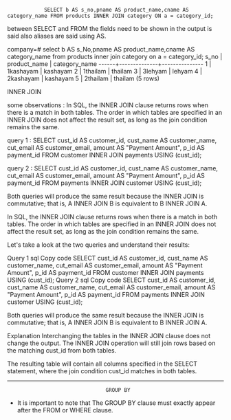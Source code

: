 
                SELECT b AS s_no,pname AS product_name,cname AS category_name FROM products INNER JOIN category ON a = category_id;

between SELECT and FROM the fields need to be shown in the output is said
also aliases are said using AS.


company=# select b AS s_No,pname AS product_name,cname AS category_name from products inner join category on a = category_id;
 s_no | product_name | category_name
------+--------------+---------------
    1 | 1kashayam    | kashayam
    2 | 1thailam     | thailam
    3 | 3lehyam      | lehyam
    4 | 2kashayam    | kashayam
    5 | 2thailam     | thailam
(5 rows)

INNER JOIN

some observations : 
In SQL, the INNER JOIN clause returns rows when there is a match in both tables. The order in which tables are specified in an INNER JOIN does not affect the result set, as long as the join condition remains the same.


query 1 : 
SELECT cust_id AS customer_id, cust_name AS customer_name, cut_email AS customer_email, amount AS "Payment Amount", p_id AS payment_id 
FROM customer 
INNER JOIN payments USING (cust_id);


query 2 : 
SELECT cust_id AS customer_id, cust_name AS customer_name, cut_email AS customer_email, amount AS "Payment Amount", p_id AS payment_id 
FROM payments 
INNER JOIN customer USING (cust_id);

Both queries will produce the same result because the INNER JOIN is commutative; that is, A INNER JOIN B is equivalent to B INNER JOIN A.


In SQL, the INNER JOIN clause returns rows when there is a match in both tables. The order in which tables are specified in an INNER JOIN does not affect the result set, as long as the join condition remains the same.

Let's take a look at the two queries and understand their results:

Query 1
sql
Copy code
SELECT cust_id AS customer_id, cust_name AS customer_name, cut_email AS customer_email, amount AS "Payment Amount", p_id AS payment_id 
FROM customer 
INNER JOIN payments USING (cust_id);
Query 2
sql
Copy code
SELECT cust_id AS customer_id, cust_name AS customer_name, cut_email AS customer_email, amount AS "Payment Amount", p_id AS payment_id 
FROM payments 
INNER JOIN customer USING (cust_id);

Both queries will produce the same result because the INNER JOIN is commutative; that is, A INNER JOIN B is equivalent to B INNER JOIN A.
   

Explanation
Interchanging the tables in the INNER JOIN clause does not change the output. The INNER JOIN operation will still join rows based on the matching cust_id from both tables.

The resulting table will contain all columns specified in the SELECT statement, where the join condition cust_id matches in both tables.

----------------------------------------------------------------------------------------------------------------


                                    GROUP BY

- It is important to note that The GROUP BY clause must exactly appear after the FROM or WHERE clause.